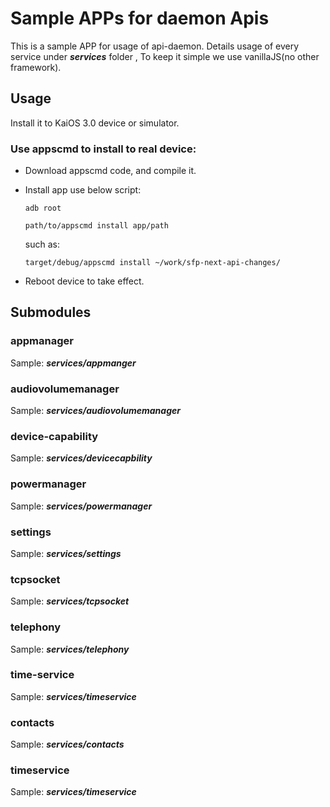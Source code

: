 # Sample APPs for daemon Apis

This is a sample APP for usage of api-daemon. Details usage of every service under ***services*** folder
, To keep it simple we use vanillaJS(no other framework).

## Usage
Install it to KaiOS 3.0 device or simulator.
### Use appscmd to install to real device:
- Download appscmd code, and compile it.
- Install app use below script:
    ```shell script
    adb root
    ```

    ```shell script
    path/to/appscmd install app/path
    ```

    such as:
    
    ```shell script
    target/debug/appscmd install ~/work/sfp-next-api-changes/
    ```

- Reboot device to take effect.

## Submodules
### appmanager
Sample: ***services/appmanger***

### audiovolumemanager
Sample: ***services/audiovolumemanager***

### device-capability
Sample: ***services/devicecapbility***

### powermanager
Sample: ***services/powermanager***

### settings
Sample: ***services/settings***

### tcpsocket
Sample: ***services/tcpsocket***

### telephony
Sample: ***services/telephony***

### time-service
Sample: ***services/timeservice***

### contacts
Sample: ***services/contacts***

### timeservice
Sample: ***services/timeservice***
